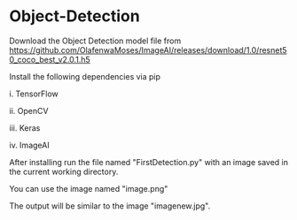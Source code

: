 # Object-Detection
Download the Object Detection model file from https://github.com/OlafenwaMoses/ImageAI/releases/download/1.0/resnet50_coco_best_v2.0.1.h5



Install the following dependencies via pip



i. TensorFlow


ii. OpenCV


iii. Keras


iv. ImageAI


After installing run the file named "FirstDetection.py" with an image saved in the current working directory.


You can use the image named "image.png"


The output will be similar to the image "imagenew.jpg".
